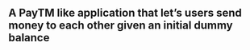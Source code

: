 
## A PayTM like application that let’s users send money to each other given an initial dummy balance

